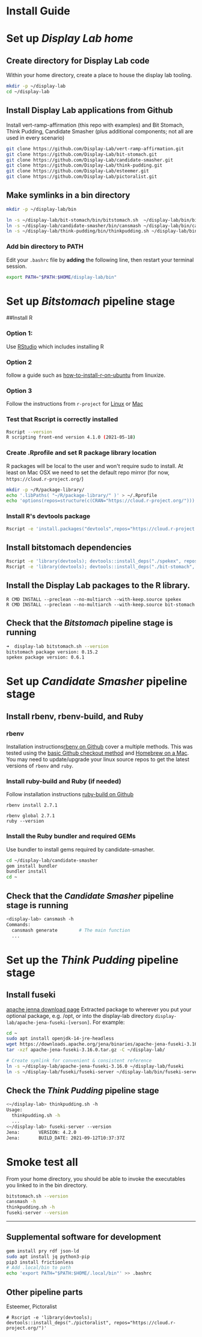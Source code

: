 # Install Guide

# Set up _Display Lab home_

## Create directory for Display Lab code
Within your home directory, create a place to house the display lab tooling.
```sh
mkdir -p ~/display-lab
cd ~/display-lab
```

## Install Display Lab applications from Github
Install vert-ramp-affirmation (this repo with examples) and Bit Stomach, Think Pudding, Candidate Smasher (plus additional components; not all are used in every scenario)

```sh
git clone https://github.com/Display-Lab/vert-ramp-affirmation.git
git clone https://github.com/Display-Lab/bit-stomach.git
git clone https://github.com/Display-Lab/candidate-smasher.git
git clone https://github.com/Display-Lab/think-pudding.git
git clone https://github.com/Display-Lab/esteemer.git
git clone https://github.com/Display-Lab/pictoralist.git
```

## Make symlinks in a bin directory

```sh
mkdir -p ~/display-lab/bin

ln -s ~/display-lab/bit-stomach/bin/bitstomach.sh  ~/display-lab/bin/bitstomach.sh
ln -s ~/display-lab/candidate-smasher/bin/cansmash ~/display-lab/bin/cansmash
ln -s ~/display-lab/think-pudding/bin/thinkpudding.sh ~/display-lab/bin/thinkpudding.sh
```
### Add bin directory to PATH

Edit your `.bashrc` file by **adding** the following line, then restart your terminal session.
```sh
export PATH="$PATH:$HOME/display-lab/bin"
```

# Set up _Bitstomach_ pipeline stage

##Install R

### Option 1:
Use [RStudio](https://www.rstudio.com/products/rstudio/download/#download) which includes installing R

### Option 2
follow a guide such as [how-to-install-r-on-ubuntu](https://linuxize.com/post/how-to-install-r-on-ubuntu-20-04/) from linuxize.

### Option 3
Follow the instructions from `r-project` for [Linux](https://cloud.r-project.org/bin/linux/ubuntu) or [Mac](https://cloud.r-project.org/bin/macosx/)

### Test that Rscript is correctly installed
```bash
Rscript --version
R scripting front-end version 4.1.0 (2021-05-18)
```
### Create .Rprofile and set R package library location
R packages will be local to the user and won't require sudo to install. At least on Mac OSX we need to set the default repo mirror (for now, `https://cloud.r-project.org/`)
```sh
mkdir -p ~/R/package-library/
echo '.libPaths( "~/R/package-library/" )' > ~/.Rprofile
echo 'options(repos=structure(c(CRAN="https://cloud.r-project.org/")))' >> ~/.Rprofile
```
### Install R's devtools package
```sh
Rscript -e 'install.packages("devtools",repos="https://cloud.r-project.org/")'
```

## Install bitstomach dependencies

```sh
Rscript -e 'library(devtools); devtools::install_deps("./spekex", repos="https://cloud.r-project.org/")'
Rscript -e 'library(devtools); devtools::install_deps("./bit-stomach", repos="https://cloud.r-project.org/")'
```

## Install the Display Lab packages to the R library.
```
R CMD INSTALL --preclean --no-multiarch --with-keep.source spekex
R CMD INSTALL --preclean --no-multiarch --with-keep.source bit-stomach
```
## Check that the _Bitstomach_ pipeline stage is running
```bash
➜  display-lab bitstomach.sh --version
bitstomach package version: 0.15.2
spekex package version: 0.6.1
```
# Set up _Candidate Smasher_ pipeline stage

## Install rbenv, rbenv-build, and Ruby

### rbenv
Installation instructions[rbenv on Github](https://github.com/rbenv/rbenv#installation) cover a multiple methods.
This was tested using the [basic Github checkout method](https://github.com/rbenv/rbenv#basic-github-checkout) and [Homebrew on a Mac](https://github.com/rbenv/rbenv#using-package-managers). You may need to update/upgrade your linux source repos to get the latest versions of `rbenv` and `ruby`.

### Install ruby-build and Ruby (if needed)
Follow installation instructions [ruby-build on Github](https://github.com/rbenv/ruby-build#readme)
```
rbenv install 2.7.1

rbenv global 2.7.1
ruby --version
```

### Install the Ruby bundler and required GEMs
Use bundler to install gems required by candidate-smasher.

```sh
cd ~/display-lab/candidate-smasher
gem install bundler
bundler install
cd ~
```

## Check that the _Candidate Smasher_ pipeline stage is running
```bash
<display-lab> cansmash -h
Commands:
  cansmash generate        # The main function
  ...
```

# Set up the _Think Pudding_ pipeline stage

## Install fuseki
[apache jenna download page](https://jena.apache.org/download/index.cgi)
Extracted package to wherever you put your optional package, e.g. /opt, or into the display-lab directory
`display-lab/apache-jena-fuseki-[verson]`. For example:

```sh
cd ~
sudo apt install openjdk-14-jre-headless
wget https://downloads.apache.org/jena/binaries/apache-jena-fuseki-3.16.0.tar.gz
tar -xzf apache-jena-fuseki-3.16.0.tar.gz -C ~/display-lab/

# Create symlink for convenient & consistent reference
ln -s ~/display-lab/apache-jena-fuseki-3.16.0 ~/display-lab/fuseki
ln -s ~/display-lab/fuseki/fuseki-server ~/display-lab/bin/fuseki-server
```

## Check the _Think Pudding_ pipeline stage
```bash
<~/display-lab> thinkpudding.sh -h
Usage:
  thinkpudding.sh -h
  ...
<~/display-lab> fuseki-server --version
Jena:       VERSION: 4.2.0
Jena:       BUILD_DATE: 2021-09-12T10:37:37Z
```
# Smoke test all
From your home directory, you should be able to invoke the executables you linked to in the bin directory.
```sh
bitstomach.sh --version
cansmash -h
thinkpudding.sh -h
fuseki-server --version
```


----
## Supplemental software for development

```sh
gem install pry rdf json-ld
sudo apt install jq python3-pip
pip3 install frictionless
# Add .local/bin to path
echo 'export PATH="$PATH:$HOME/.local/bin"' >> .bashrc
```

## Other pipeline parts

Esteemer, Pictoralist
```
# Rscript -e 'library(devtools); devtools::install_deps("./pictoralist", repos="https://cloud.r-project.org/")'
```
